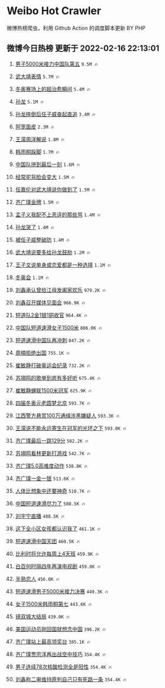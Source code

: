# Weibo Hot Crawler 



微博热榜爬虫，利用 Github Action 的调度脚本更新 BY PHP 


## 微博今日热榜 更新于 2022-02-16 22:13:01 
1. [男子5000米接力中国队第五](https://s.weibo.com/weibo?q=%23%E7%94%B7%E5%AD%905000%E7%B1%B3%E6%8E%A5%E5%8A%9B%E4%B8%AD%E5%9B%BD%E9%98%9F%E7%AC%AC%E4%BA%94%23&Refer=top) `9.5M 🔥` 

1. [武大靖表情](https://s.weibo.com/weibo?q=%23%E6%AD%A6%E5%A4%A7%E9%9D%96%E8%A1%A8%E6%83%85%23&Refer=top) `5.7M 🔥` 

1. [冬奥赛场上的超治愈瞬间](https://s.weibo.com/weibo?q=%23%E5%86%AC%E5%A5%A5%E8%B5%9B%E5%9C%BA%E4%B8%8A%E7%9A%84%E8%B6%85%E6%B2%BB%E6%84%88%E7%9E%AC%E9%97%B4%23&Refer=top) `5.4M 🔥` 

1. [孙龙](https://s.weibo.com/weibo?q=%E5%AD%99%E9%BE%99&Refer=top) `5.1M 🔥` 

1. [孙龙摔倒后任子威奋起直追](https://s.weibo.com/weibo?q=%23%E5%AD%99%E9%BE%99%E6%91%94%E5%80%92%E5%90%8E%E4%BB%BB%E5%AD%90%E5%A8%81%E5%A5%8B%E8%B5%B7%E7%9B%B4%E8%BF%BD%23&Refer=top) `3.4M 🔥` 

1. [阿宽面皮](https://s.weibo.com/weibo?q=%E9%98%BF%E5%AE%BD%E9%9D%A2%E7%9A%AE&Refer=top) `2.3M 🔥` 

1. [王濛周洋解说](https://s.weibo.com/weibo?q=%23%E7%8E%8B%E6%BF%9B%E5%91%A8%E6%B4%8B%E8%A7%A3%E8%AF%B4%23&Refer=top) `1.8M 🔥` 

1. [韩雨桐跺脚](https://s.weibo.com/weibo?q=%23%E9%9F%A9%E9%9B%A8%E6%A1%90%E8%B7%BA%E8%84%9A%23&Refer=top) `1.7M 🔥` 

1. [中国队拼到最后一刻](https://s.weibo.com/weibo?q=%23%E4%B8%AD%E5%9B%BD%E9%98%9F%E6%8B%BC%E5%88%B0%E6%9C%80%E5%90%8E%E4%B8%80%E5%88%BB%23&Refer=top) `1.6M 🔥` 

1. [经常驼背脸会变大](https://s.weibo.com/weibo?q=%23%E7%BB%8F%E5%B8%B8%E9%A9%BC%E8%83%8C%E8%84%B8%E4%BC%9A%E5%8F%98%E5%A4%A7%23&Refer=top) `1.5M 🔥` 

1. [任嘉伦对武大靖说你做到了](https://s.weibo.com/weibo?q=%23%E4%BB%BB%E5%98%89%E4%BC%A6%E5%AF%B9%E6%AD%A6%E5%A4%A7%E9%9D%96%E8%AF%B4%E4%BD%A0%E5%81%9A%E5%88%B0%E4%BA%86%23&Refer=top) `1.5M 🔥` 

1. [齐广璞金牌](https://s.weibo.com/weibo?q=%23%E9%BD%90%E5%B9%BF%E7%92%9E%E9%87%91%E7%89%8C%23&Refer=top) `1.5M 🔥` 

1. [孟子义我配不上恶评的那些骂](https://s.weibo.com/weibo?q=%23%E5%AD%9F%E5%AD%90%E4%B9%89%E6%88%91%E9%85%8D%E4%B8%8D%E4%B8%8A%E6%81%B6%E8%AF%84%E7%9A%84%E9%82%A3%E4%BA%9B%E9%AA%82%23&Refer=top) `1.4M 🔥` 

1. [孙龙哭了](https://s.weibo.com/weibo?q=%23%E5%AD%99%E9%BE%99%E5%93%AD%E4%BA%86%23&Refer=top) `1.4M 🔥` 

1. [被任子威整破防](https://s.weibo.com/weibo?q=%23%E8%A2%AB%E4%BB%BB%E5%AD%90%E5%A8%81%E6%95%B4%E7%A0%B4%E9%98%B2%23&Refer=top) `1.4M 🔥` 

1. [武大靖说要多给孙龙鼓励](https://s.weibo.com/weibo?q=%23%E6%AD%A6%E5%A4%A7%E9%9D%96%E8%AF%B4%E8%A6%81%E5%A4%9A%E7%BB%99%E5%AD%99%E9%BE%99%E9%BC%93%E5%8A%B1%23&Refer=top) `1.2M 🔥` 

1. [王子文说单身或恋爱都是一种选择](https://s.weibo.com/weibo?q=%23%E7%8E%8B%E5%AD%90%E6%96%87%E8%AF%B4%E5%8D%95%E8%BA%AB%E6%88%96%E6%81%8B%E7%88%B1%E9%83%BD%E6%98%AF%E4%B8%80%E7%A7%8D%E9%80%89%E6%8B%A9%23&Refer=top) `1.1M 🔥` 

1. [冬奥会](https://s.weibo.com/weibo?q=%E5%86%AC%E5%A5%A5%E4%BC%9A&Refer=top) `1.1M 🔥` 

1. [刘鑫承认曾给江母发阖家欢乐](https://s.weibo.com/weibo?q=%23%E5%88%98%E9%91%AB%E6%89%BF%E8%AE%A4%E6%9B%BE%E7%BB%99%E6%B1%9F%E6%AF%8D%E5%8F%91%E9%98%96%E5%AE%B6%E6%AC%A2%E4%B9%90%23&Refer=top) `979.2K 🔥` 

1. [刘鑫召开媒体见面会](https://s.weibo.com/weibo?q=%23%E5%88%98%E9%91%AB%E5%8F%AC%E5%BC%80%E5%AA%92%E4%BD%93%E8%A7%81%E9%9D%A2%E4%BC%9A%23&Refer=top) `966.9K 🔥` 

1. [短道队2金1银1铜收官](https://s.weibo.com/weibo?q=%23%E7%9F%AD%E9%81%93%E9%98%9F2%E9%87%911%E9%93%B61%E9%93%9C%E6%94%B6%E5%AE%98%23&Refer=top) `964.4K 🔥` 

1. [中国队短道速滑女子1500米](https://s.weibo.com/weibo?q=%23%E4%B8%AD%E5%9B%BD%E9%98%9F%E7%9F%AD%E9%81%93%E9%80%9F%E6%BB%91%E5%A5%B3%E5%AD%901500%E7%B1%B3%23&Refer=top) `886.0K 🔥` 

1. [短道速滑中国队再冲刺](https://s.weibo.com/weibo?q=%E7%9F%AD%E9%81%93%E9%80%9F%E6%BB%91%E4%B8%AD%E5%9B%BD%E9%98%9F%E5%86%8D%E5%86%B2%E5%88%BA&Refer=top) `847.2K 🔥` 

1. [周楠拒绝出国](https://s.weibo.com/weibo?q=%23%E5%91%A8%E6%A5%A0%E6%8B%92%E7%BB%9D%E5%87%BA%E5%9B%BD%23&Refer=top) `755.1K 🔥` 

1. [崔敏静打破奥运会纪录](https://s.weibo.com/weibo?q=%23%E5%B4%94%E6%95%8F%E9%9D%99%E6%89%93%E7%A0%B4%E5%A5%A5%E8%BF%90%E4%BC%9A%E7%BA%AA%E5%BD%95%23&Refer=top) `732.2K 🔥` 

1. [苏翊鸣的歌单到底有多好听](https://s.weibo.com/weibo?q=%23%E8%8B%8F%E7%BF%8A%E9%B8%A3%E7%9A%84%E6%AD%8C%E5%8D%95%E5%88%B0%E5%BA%95%E6%9C%89%E5%A4%9A%E5%A5%BD%E5%90%AC%23&Refer=top) `675.4K 🔥` 

1. [崔敏静蝉联1500米冠军](https://s.weibo.com/weibo?q=%23%E5%B4%94%E6%95%8F%E9%9D%99%E8%9D%89%E8%81%941500%E7%B1%B3%E5%86%A0%E5%86%9B%23&Refer=top) `625.9K 🔥` 

1. [四届冬奥元老圆梦北京](https://s.weibo.com/weibo?q=%23%E5%9B%9B%E5%B1%8A%E5%86%AC%E5%A5%A5%E5%85%83%E8%80%81%E5%9C%86%E6%A2%A6%E5%8C%97%E4%BA%AC%23&Refer=top) `593.7K 🔥` 

1. [江西警方悬赏100万通缉涉黑嫌疑人](https://s.weibo.com/weibo?q=%23%E6%B1%9F%E8%A5%BF%E8%AD%A6%E6%96%B9%E6%82%AC%E8%B5%8F100%E4%B8%87%E9%80%9A%E7%BC%89%E6%B6%89%E9%BB%91%E5%AB%8C%E7%96%91%E4%BA%BA%23&Refer=top) `593.3K 🔥` 

1. [王濛说不能永远寄生在冠军的光环之下](https://s.weibo.com/weibo?q=%23%E7%8E%8B%E6%BF%9B%E8%AF%B4%E4%B8%8D%E8%83%BD%E6%B0%B8%E8%BF%9C%E5%AF%84%E7%94%9F%E5%9C%A8%E5%86%A0%E5%86%9B%E7%9A%84%E5%85%89%E7%8E%AF%E4%B9%8B%E4%B8%8B%23&Refer=top) `593.0K 🔥` 

1. [齐广璞最后一跳129分](https://s.weibo.com/weibo?q=%23%E9%BD%90%E5%B9%BF%E7%92%9E%E6%9C%80%E5%90%8E%E4%B8%80%E8%B7%B3129%E5%88%86%23&Refer=top) `582.2K 🔥` 

1. [苏翊鸣看林更新打游戏](https://s.weibo.com/weibo?q=%23%E8%8B%8F%E7%BF%8A%E9%B8%A3%E7%9C%8B%E6%9E%97%E6%9B%B4%E6%96%B0%E6%89%93%E6%B8%B8%E6%88%8F%23&Refer=top) `542.7K 🔥` 

1. [齐广璞5.0高难度动作](https://s.weibo.com/weibo?q=%23%E9%BD%90%E5%B9%BF%E7%92%9E5.0%E9%AB%98%E9%9A%BE%E5%BA%A6%E5%8A%A8%E4%BD%9C%23&Refer=top) `538.8K 🔥` 

1. [齐广璞一金一银](https://s.weibo.com/weibo?q=%23%E9%BD%90%E5%B9%BF%E7%92%9E%E4%B8%80%E9%87%91%E4%B8%80%E9%93%B6%23&Refer=top) `513.6K 🔥` 

1. [人体比想象中还要神奇](https://s.weibo.com/weibo?q=%23%E4%BA%BA%E4%BD%93%E6%AF%94%E6%83%B3%E8%B1%A1%E4%B8%AD%E8%BF%98%E8%A6%81%E7%A5%9E%E5%A5%87%23&Refer=top) `510.7K 🔥` 

1. [中国短道速滑尽力了](https://s.weibo.com/weibo?q=%23%E4%B8%AD%E5%9B%BD%E7%9F%AD%E9%81%93%E9%80%9F%E6%BB%91%E5%B0%BD%E5%8A%9B%E4%BA%86%23&Refer=top) `508.5K 🔥` 

1. [刘宇宁直播](https://s.weibo.com/weibo?q=%23%E5%88%98%E5%AE%87%E5%AE%81%E7%9B%B4%E6%92%AD%23&Refer=top) `488.5K 🔥` 

1. [这下全小区女孩都认识我了](https://s.weibo.com/weibo?q=%23%E8%BF%99%E4%B8%8B%E5%85%A8%E5%B0%8F%E5%8C%BA%E5%A5%B3%E5%AD%A9%E9%83%BD%E8%AE%A4%E8%AF%86%E6%88%91%E4%BA%86%23&Refer=top) `461.1K 🔥` 

1. [短道速滑中国天团](https://s.weibo.com/weibo?q=%23%E7%9F%AD%E9%81%93%E9%80%9F%E6%BB%91%E4%B8%AD%E5%9B%BD%E5%A4%A9%E5%9B%A2%23&Refer=top) `460.5K 🔥` 

1. [比利时将允许每周上4天班](https://s.weibo.com/weibo?q=%E6%AF%94%E5%88%A9%E6%97%B6%E5%B0%86%E5%85%81%E8%AE%B8%E6%AF%8F%E5%91%A8%E4%B8%8A4%E5%A4%A9%E7%8F%AD&Refer=top) `459.9K 🔥` 

1. [白百何时隔四年再演电视剧](https://s.weibo.com/weibo?q=%23%E7%99%BD%E7%99%BE%E4%BD%95%E6%97%B6%E9%9A%94%E5%9B%9B%E5%B9%B4%E5%86%8D%E6%BC%94%E7%94%B5%E8%A7%86%E5%89%A7%23&Refer=top) `459.8K 🔥` 

1. [半熟恋人](https://s.weibo.com/weibo?q=%E5%8D%8A%E7%86%9F%E6%81%8B%E4%BA%BA&Refer=top) `456.0K 🔥` 

1. [短道速滑男子5000米接力决赛](https://s.weibo.com/weibo?q=%23%E7%9F%AD%E9%81%93%E9%80%9F%E6%BB%91%E7%94%B7%E5%AD%905000%E7%B1%B3%E6%8E%A5%E5%8A%9B%E5%86%B3%E8%B5%9B%23&Refer=top) `449.3K 🔥` 

1. [女子1500米韩雨桐第七](https://s.weibo.com/weibo?q=%23%E5%A5%B3%E5%AD%901500%E7%B1%B3%E9%9F%A9%E9%9B%A8%E6%A1%90%E7%AC%AC%E4%B8%83%23&Refer=top) `443.6K 🔥` 

1. [镜双城大结局](https://s.weibo.com/weibo?q=%23%E9%95%9C%E5%8F%8C%E5%9F%8E%E5%A4%A7%E7%BB%93%E5%B1%80%23&Refer=top) `439.0K 🔥` 

1. [美国运动员刚回国就想念中国](https://s.weibo.com/weibo?q=%23%E7%BE%8E%E5%9B%BD%E8%BF%90%E5%8A%A8%E5%91%98%E5%88%9A%E5%9B%9E%E5%9B%BD%E5%B0%B1%E6%83%B3%E5%BF%B5%E4%B8%AD%E5%9B%BD%23&Refer=top) `396.2K 🔥` 

1. [齐广璞站上最高领奖台](https://s.weibo.com/weibo?q=%23%E9%BD%90%E5%B9%BF%E7%92%9E%E7%AB%99%E4%B8%8A%E6%9C%80%E9%AB%98%E9%A2%86%E5%A5%96%E5%8F%B0%23&Refer=top) `385.1K 🔥` 

1. [齐广璞贾宗洋再出战空中技巧](https://s.weibo.com/weibo?q=%23%E9%BD%90%E5%B9%BF%E7%92%9E%E8%B4%BE%E5%AE%97%E6%B4%8B%E5%86%8D%E5%87%BA%E6%88%98%E7%A9%BA%E4%B8%AD%E6%8A%80%E5%B7%A7%23&Refer=top) `354.4K 🔥` 

1. [男子连续78次核酸检测全是阳性](https://s.weibo.com/weibo?q=%23%E7%94%B7%E5%AD%90%E8%BF%9E%E7%BB%AD78%E6%AC%A1%E6%A0%B8%E9%85%B8%E6%A3%80%E6%B5%8B%E5%85%A8%E6%98%AF%E9%98%B3%E6%80%A7%23&Refer=top) `354.4K 🔥` 

1. [刘鑫称二审维持原判自己只有死路一条](https://s.weibo.com/weibo?q=%23%E5%88%98%E9%91%AB%E7%A7%B0%E4%BA%8C%E5%AE%A1%E7%BB%B4%E6%8C%81%E5%8E%9F%E5%88%A4%E8%87%AA%E5%B7%B1%E5%8F%AA%E6%9C%89%E6%AD%BB%E8%B7%AF%E4%B8%80%E6%9D%A1%23&Refer=top) `354.4K 🔥` 

